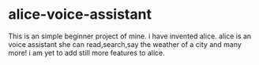 # alice-voice-assistant
This is an simple beginner project of mine.
i have invented alice.
alice is an voice assistant she can read,search,say the weather of a city and many more!
i am yet to add still more features to alice.
